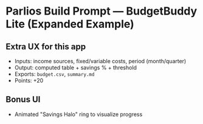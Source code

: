 # Parlios Build Prompt — BudgetBuddy Lite (Expanded Example)

## Extra UX for this app
- Inputs: income sources, fixed/variable costs, period (month/quarter)
- Output: computed table + savings % + threshold
- Exports: `budget.csv`, `summary.md`
- Points: +20

## Bonus UI
- Animated "Savings Halo" ring to visualize progress
